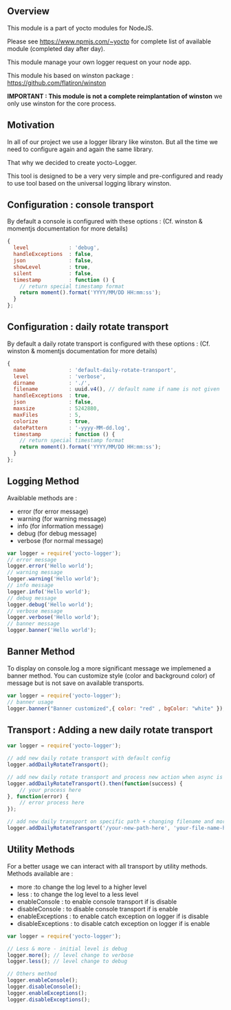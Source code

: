 ## Overview

This module is a part of yocto modules for NodeJS. 

Please see https://www.npmjs.com/~yocto for complete list of available module (completed day after day).

This module manage your own logger request on your node app.

This module his based on winston package : https://github.com/flatiron/winston

**IMPORTANT : This module is not a complete reimplantation of winston** we only use winston for the core process.

## Motivation

In all of our project we use a logger library like winston. But all the time we need to
configure again and again the same library. 

That why we decided to create yocto-Logger.

This tool is designed to be a very very simple and pre-configured and ready to use tool
based on the universal logging library winston.

## Configuration : console transport

By default a console is configured with these options : 
(Cf. winston & momentjs documentation for more details)

```javascript
{
  level             : 'debug',
  handleExceptions  : false,
  json              : false,
  showLevel         : true,
  silent            : false,
  timestamp         : function () {
    // return special timestamp format
    return moment().format('YYYY/MM/DD HH:mm:ss');
  }
};
```
## Configuration : daily rotate transport

By default a daily rotate transport is configured with these options : 
(Cf. winston & momentjs documentation for more details)

```javascript
{
  name              : 'default-daily-rotate-transport',
  level             : 'verbose',
  dirname           : './',
  filename          : uuid.v4(), // default name if name is not given
  handleExceptions  : true,
  json              : false,
  maxsize           : 5242880,
  maxFiles          : 5,
  colorize          : true,
  datePattern       : '-yyyy-MM-dd.log',
  timestamp         : function () {
    // return special timestamp format
    return moment().format('YYYY/MM/DD HH:mm:ss');
  }
};
```

## Logging Method

 Avaiblable methods are : 
 
- error (for error message)
- warning (for warning message)
- info (for information message)
- debug (for debug message)
- verbose (for normal message)

```javascript
var logger = require('yocto-logger');
// error message
logger.error('Hello world');
// warning message
logger.warning('Hello world');
// info message
logger.info('Hello world');
// debug message
logger.debug('Hello world');
// verbose message
logger.verbose('Hello world');
// banner message
logger.banner('Hello world');
```

## Banner Method 

To display on console.log a more significant message we implemened a banner method.
You can customize style (color and background color) of message but is not save on available transports.

```javascript
var logger = require('yocto-logger');
// banner usage
logger.banner("Banner customized",{ color: "red" , bgColor: "white" });
```

## Transport : Adding a new daily rotate transport

```javascript
var logger = require('yocto-logger');

// add new daily rotate transport with default config
logger.addDailyRotateTransport();

// add new daily rotate transport and process new action when async is finish
logger.addDailyRotateTransport().then(function(success) {
    // your process here
}, function(error) {
    // error process here
});

// add new daily transport on specific path + changing filename and more options
logger.addDailyRotateTransport('/your-new-path-here', 'your-file-name-here', {});
```

## Utility Methods

For a better usage we can interact with all transport by utility methods.
Methods available are : 

- more  :to change the log level to a higher level
- less  : to change the log level to a less level
- enableConsole : to enable console transport if is disable
- disableConsole : to disable console transport if is enable
- enableExceptions : to enable catch exception on logger if is disable
- disableExceptions : to disable catch exception on logger if is enable

```javascript
var logger = require('yocto-logger');

// Less & more - initial level is debug
logger.more(); // level change to verbose
logger.less(); // level change to debug

// Others method
logger.enableConsole();
logger.disableConsole();
logger.enableExceptions();
logger.disableExceptions();
```




